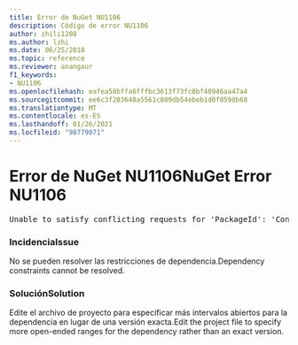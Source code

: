 ```yaml
---
title: Error de NuGet NU1106
description: Código de error NU1106
author: zhili1208
ms.author: lzhi
ms.date: 06/25/2018
ms.topic: reference
ms.reviewer: anangaur
f1_keywords:
- NU1106
ms.openlocfilehash: eafea58bffa6fffbc3613f73fc0bf40946aa47a4
ms.sourcegitcommit: ee6c3f203648a5561c809db54ebeb1d0f0598b68
ms.translationtype: MT
ms.contentlocale: es-ES
ms.lasthandoff: 01/26/2021
ms.locfileid: "98779071"
---
```

# <a name="nuget-error-nu1106"></a><span data-ttu-id="bef51-103">Error de NuGet NU1106</span><span class="sxs-lookup"><span data-stu-id="bef51-103">NuGet Error NU1106</span></span>

<pre>Unable to satisfy conflicting requests for 'PackageId': 'Conflict path' Framework: 'Target graph'</pre>

### <a name="issue"></a><span data-ttu-id="bef51-104">Incidencia</span><span class="sxs-lookup"><span data-stu-id="bef51-104">Issue</span></span>
<span data-ttu-id="bef51-105">No se pueden resolver las restricciones de dependencia.</span><span class="sxs-lookup"><span data-stu-id="bef51-105">Dependency constraints cannot be resolved.</span></span>

### <a name="solution"></a><span data-ttu-id="bef51-106">Solución</span><span class="sxs-lookup"><span data-stu-id="bef51-106">Solution</span></span>
<span data-ttu-id="bef51-107">Edite el archivo de proyecto para especificar más intervalos abiertos para la dependencia en lugar de una versión exacta.</span><span class="sxs-lookup"><span data-stu-id="bef51-107">Edit the project file to specify more open-ended ranges for the dependency rather than an exact version.</span></span>